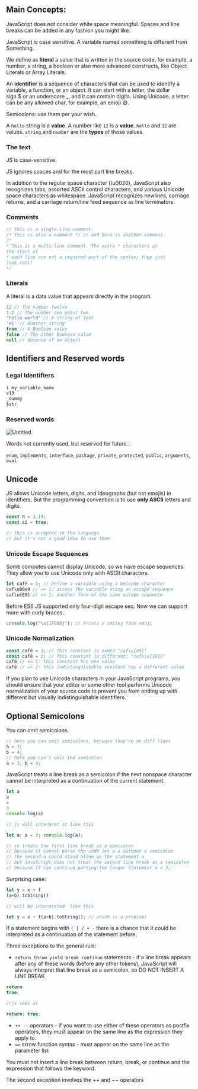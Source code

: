 ## Main Concepts:

JavaScript does not consider white space meaningful. Spaces and line breaks can be added in any fashion you might like.

JavaScript is case sensitive. A variable named something is different from Something.

We define as **literal** a value that is written in the source code, for example, a number, a string, a boolean or also more advanced constructs, like Object Literals or Array Literals.

An **identifier** is a sequence of characters that can be used to identify a variable, a function, or an object. It can start with a letter, the dollar sign $ or an underscore _, and it can contain digits. Using Unicode, a letter can be any allowed char, for example, an emoji 😄.

Semicolons: use them per your wish.

A `hello` string is a **value**. A number like `12` is a **value**. `hello` and `12` are values. `string` and `number` are the **types** of those values.

### The text

JS is case-sensitive.

JS ignores spaces and for the most part line breaks.

In addition to the regular space character (\u0020), JavaScript also recognizes tabs, assorted ASCII control characters, and various Unicode space characters as whitespace. JavaScript recognizes newlines, carriage returns, and a carriage return/line feed sequence as line terminators.

### Comments

```jsx
// This is a single-line comment.
/* This is also a comment */ // and here is another comment.
/*
* This is a multi-line comment. The extra * characters at
the start of
* each line are not a required part of the syntax; they just
look cool!
*/
```

### Literals

A literal is a data value that appears directly in the program. 

```jsx
12 // The number twelve
1.2 // The number one point two
"hello world" // A string of text
'Hi' // Another string
true // A Boolean value
false // The other Boolean value
null // Absence of an object
```

## Identifiers and Reserved words

### Legal Identifiers

```jsx
i my_variable_name
v13
_dummy
$str
```

### Reserved words

![Untitled](https://s3-us-west-2.amazonaws.com/secure.notion-static.com/a55cd53c-418c-46d5-8c37-cac4a5aefbb4/Untitled.png)

Words not currently used, but reserved for future…

`enum`, `implements`, `interface`, `package`, `private`, `protected`, `public`, `arguments`, `eval`

## Unicode

JS allows Unicode letters, digits, and ideographs (but not
emojis) in identifiers. But the programming convention is to use **only ASCII** letters and digits. 

```jsx
const π = 3.14;
const sí = true;

// this is accepted in the language
// but it's not a good idea to use them 
```

### Unicode Escape Sequences

Some computes cannot display Unicode, so we have escape sequences. They allow you to use Unicode only with ASCII characters. 

```jsx
let café = 1; // Define a variable using a Unicode character
caf\u00e9 // => 1; access the variable using an escape sequence
caf\u{E9} // => 1; another form of the same escape sequence
```

Before ES6 JS supported only four-digit escape seq. Now we can support more with curly braces. 

```jsx
console.log("\u{1F600}"); // Prints a smiley face emoji
```

### Unicode Normalization

```jsx
const café = 1; // This constant is named "caf\u{e9}"
const café = 2; // This constant is different: "cafe\u{301}"
café // => 1: this constant has one value
café // => 2: this indistinguishable constant has a different value
```

If you plan to use Unicode characters in your JavaScript programs, you should ensure that your editor or some other tool performs Unicode normalization of your source code to prevent you from ending up with different but visually indistinguishable identifiers.

## Optional Semicolons

You can omit semicolons.

```jsx
// here you can omit semicolons, becuase they're on diff lines
a = 3;
b = 4;
// here you can't omit the semicolon
a = 3; b = 4;
```

JavaScript treats a line break as a semicolon if the next nonspace character cannot be interpreted as a continuation of the current statement.

```jsx
let a
a
=
3
console.log(a)

// js will interpret it like this

let a; a = 3; console.log(a);

// js treats the first line break as a semicolon 
// because it cannot parse the code let a a without a semicolon
// the second a could stand alone as the statement a
// but JavaScript does not treat the second line break as a semicolon 
// because it can continue parsing the longer statement a = 3;.
```

Surprising case:

```jsx
let y = x + f
(a+b).toString()

// will be interpreted  like this 

let y = x + f(a+b).toString(); // which is a problem!
```

If a statement begins with `( [ / + -` there is a chance that it could be interpreted as a continuation of the statement before.

Three exceptions to the general rule:

- `return throw yield break continue` statements - if a line break appears after any of these words (before any other tokens), JavaScript will always interpret that line break as a semicolon, so DO NOT INSERT A LINE BREAK

```jsx
return 
true;

//js sees as

return; true;
```

- `++ --` operators - if you want to use either of these operators as postfix operators, they must appear on the same line as the expression they apply to.
- `=>` arrow function syntax - must appear on the same line as the parameter list

You must not insert a line break between return, break, or continue and the expression that follows the keyword.

The second exception involves the ++ and −− operators